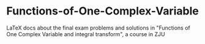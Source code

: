 Functions-of-One-Complex-Variable
=================================

LaTeX docs about the final exam problems and solutions in "Functions of One Complex Variable and integral transform", a course in ZJU
